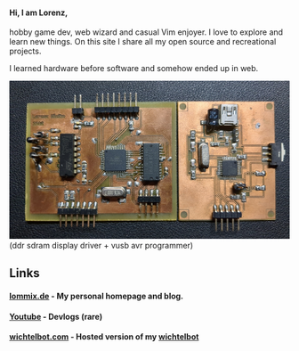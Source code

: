 #### Hi, I am Lorenz,

hobby game dev, web wizard and casual Vim enjoyer.
I love to explore and learn new things. On this site I share all my open source and recreational projects.

I learned hardware before software and somehow ended up in web.

![My childhood](assets/mcu_teens.jpg)
(ddr sdram display driver + vusb avr programmer)

## Links

#### **[lommix.de](https://lommix.de) - My personal homepage and blog.**

#### **[Youtube](https://www.youtube.com/channel/UCd1BUXaUHWnnNLWknIgxFHg) - Devlogs (rare)**

#### **[wichtelbot.com](https://www.wichtelbot.com) - Hosted version of my [wichtelbot]("https://github.com/lommix")**
